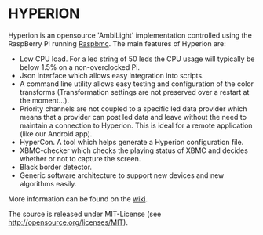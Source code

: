 HYPERION
========

Hyperion is an opensource 'AmbiLight' implementation controlled using the RaspBerry Pi running [Raspbmc](http://www.raspbmc.com). The main features of Hyperion are:
* Low CPU load. For a led string of 50 leds the CPU usage will typically be below 1.5% on a non-overclocked Pi.
* Json interface which allows easy integration into scripts.
* A command line utility allows easy testing and configuration of the color transforms (Transformation settings are not preserved over a restart at the moment...).
* Priority channels are not coupled to a specific led data provider which means that a provider can post led data and leave without the need to maintain a connection to Hyperion. This is ideal for a remote application (like our Android app).
* HyperCon. A tool which helps generate a Hyperion configuration file.
* XBMC-checker which checks the playing status of XBMC and decides whether or not to capture the screen.
* Black border detector.
* Generic software architecture to support new devices and new algorithms easily.

More information can be found on the [wiki](https://github.com/tvdzwan/hyperion/wiki).

The source is released under MIT-License (see http://opensource.org/licenses/MIT).
